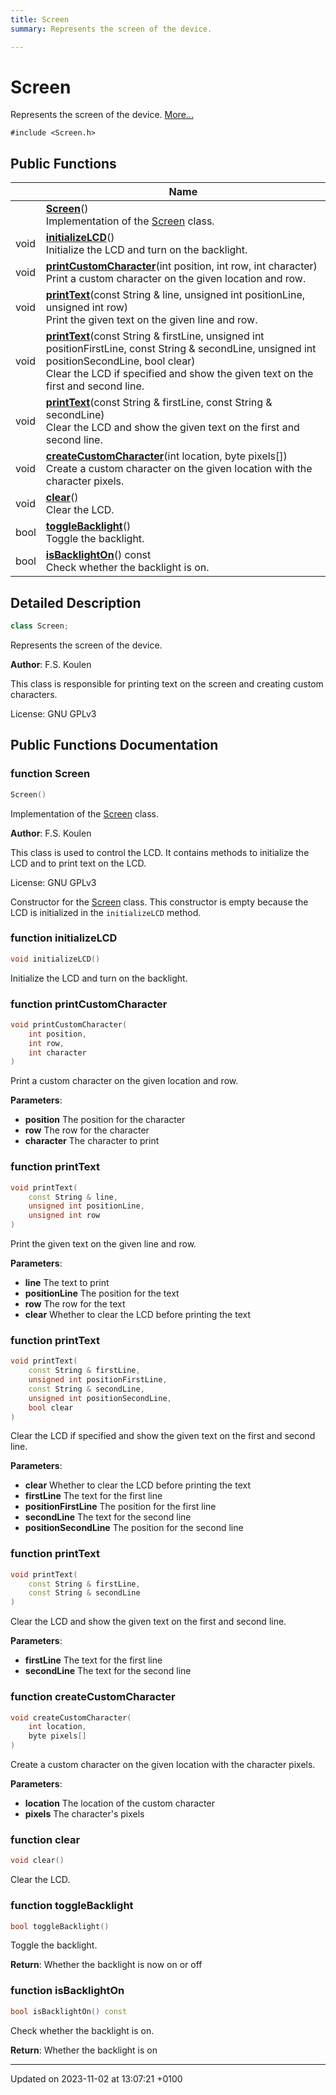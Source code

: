 ```yaml
---
title: Screen
summary: Represents the screen of the device. 

---
```


# Screen



Represents the screen of the device.  [More...](#detailed-description)


`#include <Screen.h>`

## Public Functions

|                | Name           |
| -------------- | -------------- |
| | **[Screen](/embedded/class_screen/#function-screen)**()<br>Implementation of the [Screen](/embedded/class_screen/) class.  |
| void | **[initializeLCD](/embedded/class_screen/#function-initializelcd)**()<br>Initialize the LCD and turn on the backlight.  |
| void | **[printCustomCharacter](/embedded/class_screen/#function-printcustomcharacter)**(int position, int row, int character)<br>Print a custom character on the given location and row.  |
| void | **[printText](/embedded/class_screen/#function-printtext)**(const String & line, unsigned int positionLine, unsigned int row)<br>Print the given text on the given line and row.  |
| void | **[printText](/embedded/class_screen/#function-printtext)**(const String & firstLine, unsigned int positionFirstLine, const String & secondLine, unsigned int positionSecondLine, bool clear)<br>Clear the LCD if specified and show the given text on the first and second line.  |
| void | **[printText](/embedded/class_screen/#function-printtext)**(const String & firstLine, const String & secondLine)<br>Clear the LCD and show the given text on the first and second line.  |
| void | **[createCustomCharacter](/embedded/class_screen/#function-createcustomcharacter)**(int location, byte pixels[])<br>Create a custom character on the given location with the character pixels.  |
| void | **[clear](/embedded/class_screen/#function-clear)**()<br>Clear the LCD.  |
| bool | **[toggleBacklight](/embedded/class_screen/#function-togglebacklight)**()<br>Toggle the backlight.  |
| bool | **[isBacklightOn](/embedded/class_screen/#function-isbacklighton)**() const<br>Check whether the backlight is on.  |

## Detailed Description

```cpp
class Screen;
```

Represents the screen of the device. 

**Author**: F.S. Koulen

This class is responsible for printing text on the screen and creating custom characters.


License: GNU GPLv3 

## Public Functions Documentation

### function Screen

```cpp
Screen()
```

Implementation of the [Screen](/embedded/class_screen/) class. 

**Author**: F.S. Koulen

This class is used to control the LCD. It contains methods to initialize the LCD and to print text on the LCD.


License: GNU GPLv3 

 Constructor for the [Screen](/embedded/class_screen/) class. This constructor is empty because the LCD is initialized in the `initializeLCD` method. 


### function initializeLCD

```cpp
void initializeLCD()
```

Initialize the LCD and turn on the backlight. 

### function printCustomCharacter

```cpp
void printCustomCharacter(
    int position,
    int row,
    int character
)
```

Print a custom character on the given location and row. 

**Parameters**: 

  * **position** The position for the character 
  * **row** The row for the character 
  * **character** The character to print 


### function printText

```cpp
void printText(
    const String & line,
    unsigned int positionLine,
    unsigned int row
)
```

Print the given text on the given line and row. 

**Parameters**: 

  * **line** The text to print 
  * **positionLine** The position for the text 
  * **row** The row for the text 
  * **clear** Whether to clear the LCD before printing the text 


### function printText

```cpp
void printText(
    const String & firstLine,
    unsigned int positionFirstLine,
    const String & secondLine,
    unsigned int positionSecondLine,
    bool clear
)
```

Clear the LCD if specified and show the given text on the first and second line. 

**Parameters**: 

  * **clear** Whether to clear the LCD before printing the text 
  * **firstLine** The text for the first line 
  * **positionFirstLine** The position for the first line 
  * **secondLine** The text for the second line 
  * **positionSecondLine** The position for the second line 


### function printText

```cpp
void printText(
    const String & firstLine,
    const String & secondLine
)
```

Clear the LCD and show the given text on the first and second line. 

**Parameters**: 

  * **firstLine** The text for the first line 
  * **secondLine** The text for the second line 


### function createCustomCharacter

```cpp
void createCustomCharacter(
    int location,
    byte pixels[]
)
```

Create a custom character on the given location with the character pixels. 

**Parameters**: 

  * **location** The location of the custom character 
  * **pixels** The character's pixels 


### function clear

```cpp
void clear()
```

Clear the LCD. 

### function toggleBacklight

```cpp
bool toggleBacklight()
```

Toggle the backlight. 

**Return**: Whether the backlight is now on or off 

### function isBacklightOn

```cpp
bool isBacklightOn() const
```

Check whether the backlight is on. 

**Return**: Whether the backlight is on 

-------------------------------

Updated on 2023-11-02 at 13:07:21 +0100